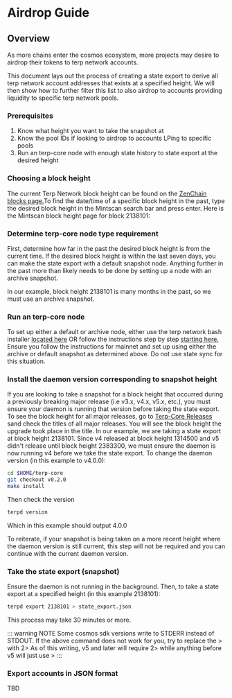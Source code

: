 # Airdrop Guide

## Overview

As more chains enter the cosmos ecosystem, more projects may desire to airdrop their tokens to terp network accounts.

This document lays out the process of creating a state export to derive all terp network account addresses that exists at a specified height. We will then show how to further filter this list to also airdrop to accounts providing liquidity to specific terp network pools.

### Prerequisites
1. Know what height you want to take the snapshot at
2. Know the pool IDs if looking to airdrop to accounts LPing to specific pools
3. Run an terp-core node with enough state history to state export at the desired height


### Choosing a block height
The current Terp Network block height can be found on the [ZenChain blocks page.](https://terp.zenscan.io/)To find the date/time of a specific block height in the past, type the desired block height in the Mintscan search bar and press enter. Here is the Mintscan block height page for block 2138101:

### Determine terp-core node type requirement
First, determine how far in the past the desired block height is from the current time. If the desired block height is within the last seven days, you can make the state export with a default snapshot node. Anything further in the past more than likely needs to be done by setting up a node with an archive snapshot.

In our example, block height 2138101 is many months in the past, so we must use an archive snapshot.


### Run an terp-core node
To set up either a default or archive node, either use the terp network bash installer [located here](https://get.terp.network/) OR follow the instructions step by step [starting here.](../../terp-core/terpd) Ensure you follow the instructions for mainnet and set up using either the archive or default snapshot as determined above. Do not use state sync for this situation.



### Install the daemon version corresponding to snapshot height
If you are looking to take a snapshot for a block height that occurred during a previously breaking major release (i.e v3.x, v4.x, v5.x, etc.), you must ensure your daemon is running that version before taking the state export. To see the block height for all major releases, go to [Terp-Core Releases](https://github.com/terpnetwork/terp-core/releases) sand check the titles of all major releases. You will see the block height the upgrade took place in the title. In our example, we are taking a state export at block height 2138101. Since v4 released at block height 1314500 and v5 didn't release until block height 2383300, we must ensure the daemon is now running v4 before we take the state export. To change the daemon version (in this example to v4.0.0):

```sh
cd $HOME/terp-core
git checkout v0.2.0
make install
```

Then check the version

```sh
terpd version
```

Which in this example should output 4.0.0

To reiterate, if your snapshot is being taken on a more recent height where the daemon version is still current, this step will not be required and you can continue with the current daemon version.



### Take the state export (snapshot)
Ensure the daemon is not running in the background. Then, to take a state export at a specified height (in this example 2138101):

```sh
terpd export 2138101 > state_export.json
```

This process may take 30 minutes or more.

::: warning NOTE
Some cosmos sdk versions write to STDERR instead of STDOUT. If the above command does not work for you, try to replace the > with 2>
As of this writing, v5 and later will require 2> while anything before v5 will just use >
:::


### Export accounts in JSON format
TBD